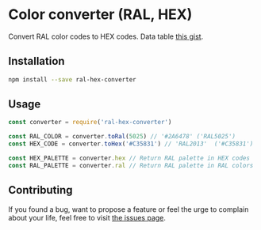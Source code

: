 # Color converter (RAL, HEX)

Convert RAL color codes to HEX codes. 
Data table [this gist](https://gist.github.com/lunohodov/1995178).

## Installation

```bash
npm install --save ral-hex-converter
```

## Usage

```js
const converter = require('ral-hex-converter')

const RAL_COLOR = converter.toRal(5025) // '#2A6478' ('RAL5025')
const HEX_CODE = converter.toHex('#C35831') // 'RAL2013'  ('#C35831')

const HEX_PALETTE = converter.hex // Return RAL palette in HEX codes
const RAL_PALETTE = converter.ral // Return RAL palette in RAL colors
```

## Contributing

If you found a bug, want to propose a feature or feel the urge to complain about your life, feel free to visit [the issues page](https://github.com/unkingbk/ral-hex-converter/issues).
